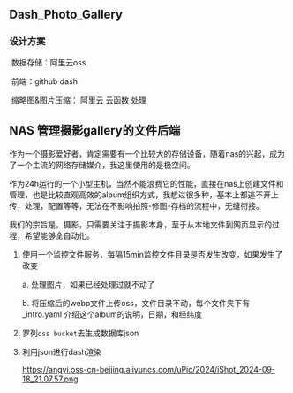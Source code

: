 ## Dash_Photo_Gallery

### 设计方案

​	数据存储：阿里云oss

​    前端：github dash

​    缩略图&图片压缩： 阿里云 云函数 处理



## NAS 管理摄影gallery的文件后端

作为一个摄影爱好者，肯定需要有一个比较大的存储设备，随着nas的兴起，成为了一个主流的网络存储媒介，我这里使用的是极空间。

作为24h运行的一个小型主机，当然不能浪费它的性能，直接在nas上创建文件和管理，也是比较直观高效的album组织方式，我想过很多种，基本上都逃不开上传，处理，配置等等，无法在不影响拍照-修图-存档的流程中，无缝衔接。

我们的宗旨是，摄影，只需要关注于摄影本身，至于从本地文件到网页显示的过程，希望能够全自动化。





1. 使用一个监控文件服务，每隔15min监控文件目录是否发生改变，如果发生了改变

   a. 处理图片，如果已经处理过就不动了

   b. 将压缩后的webp文件上传oss，文件目录不动，每个文件夹下有_intro.yaml 介绍这个album的说明，日期，和经纬度

2. 罗列`oss bucket`去生成数据库json
3. 利用json进行dash渲染
   

   https://angyi.oss-cn-beijing.aliyuncs.com/uPic/2024/iShot_2024-09-18_21.07.57.png




